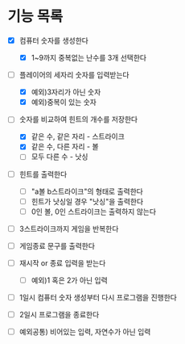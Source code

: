 # 기능 목록
-[x] 컴퓨터 숫자를 생성한다
  - [x] 1~9까지 중복없는 난수를 3개 선택한다
-[ ] 플레이어의 세자리 숫자를 입력받는다
    - [x] 예외)3자리가 아닌 숫자
    - [x] 예외)중복이 있는 숫자
-[ ] 숫자를 비교하여 힌트의 개수를 저장한다
  - [x] 같은 수, 같은 자리 - 스트라이크
  - [x] 같은 수, 다른 자리 - 볼
  - [ ] 모두 다른 수 - 낫싱
-[ ] 힌트를 출력한다
  - [ ] "a볼 b스트라이크"의 형태로 출력한다
  - [ ] 힌트가 낫싱일 경우 "낫싱"을 출력한다
  - [ ] 0인 볼, 0인 스트라이크는 출력하지 않는다 
- [ ] 3스트라이크까지 게임을 반복한다
- [ ] 게임종료 문구를 출력한다
- [ ] 재시작 or 종료 입력을 받는다 
  - [ ] 예외)1 혹은 2가 아닌 입력
-[ ] 1일시 컴퓨터 숫자 생성부터 다시 프로그램을 진행한다
-[ ] 2일시 프로그램을 종료한다

-[ ] 예외공통) 비어있는 입력, 자연수가 아닌 입력
